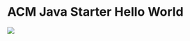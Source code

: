 # ACM Java Starter Hello World

![](https://github.com/melvincabatuan/ACMStarter_HelloWorld/blob/master/SampleHello2.PNG)
